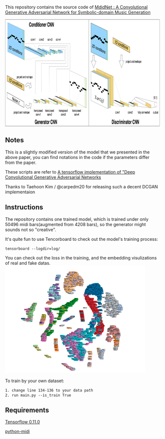 This repository contains the source code of [MdidNet : A Convolutional Generative Adversarial Network for Symbolic-domain Music Generation](https://arxiv.org/abs/1703.10847)

<img src="network_structure.png" height="350">

## Notes

This is a slightly modified version of the model that we presented in the above paper, you can find notations in the code if the parameters differ from the paper.

These scripts are refer to [A tensorflow implementation of "Deep Convolutional Generative Adversarial Networks](https://github.com/carpedm20/DCGAN-tensorflow)

Thanks to Taehoon Kim / @carpedm20 for releasing such a decent DCGAN implementaion

## Instructions

The repository contains one trained model, which is  trained under only 50496 midi bars(augmented from 4208 bars), so the generator might sounds not so "creative".

It's quite fun to use Tencorboard to check out the model's training process: 
```
tensorboard --logdir=log/
```
You can check out the loss in the training, and the embedding visulizations of real and fake datas.
<img src="embedding.png" height="350">

To train by your own dataset:
```
1. change line 134-136 to your data path
2. run main.py --is_train True
```
## Requirements
[Tensorflow 0.11.0](https://github.com/tensorflow/tensorflow/tree/r0.11)

[python-midi](https://github.com/vishnubob/python-midi)
